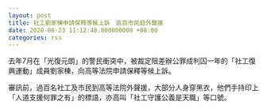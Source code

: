 ```yaml
---
layout: post
title: 社工劉家棟申請保釋等候上訴　逾百市民庭外聲援
date: 2020-06-23 11:12:48.000000000 +08:00
categories: rss
---
```


去年7月在「光復元朗」的警民衝突中，被裁定阻差辦公罪成判囚一年的「社工復興運動」成員劉家棟，向高等法院申請保釋等候上訴。

審訊前，過百名社工及市民到高等法院外聲援，大部分人身穿黑衣，他們手持印上「人道支援何罪之有」的標語，亦高叫「社工守護公義是天職」等口號。
